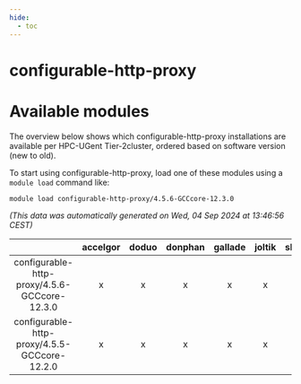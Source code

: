 ```yaml
---
hide:
  - toc
---
```


configurable-http-proxy
=======================

# Available modules


The overview below shows which configurable-http-proxy installations are available per HPC-UGent Tier-2cluster, ordered based on software version (new to old).

To start using configurable-http-proxy, load one of these modules using a `module load` command like:

```shell
module load configurable-http-proxy/4.5.6-GCCcore-12.3.0
```

*(This data was automatically generated on Wed, 04 Sep 2024 at 13:46:56 CEST)*  

| |accelgor|doduo|donphan|gallade|joltik|shinx|skitty|
| :---: | :---: | :---: | :---: | :---: | :---: | :---: | :---: |
|configurable-http-proxy/4.5.6-GCCcore-12.3.0|x|x|x|x|x|x|x|
|configurable-http-proxy/4.5.5-GCCcore-12.2.0|x|x|x|x|x|-|x|
